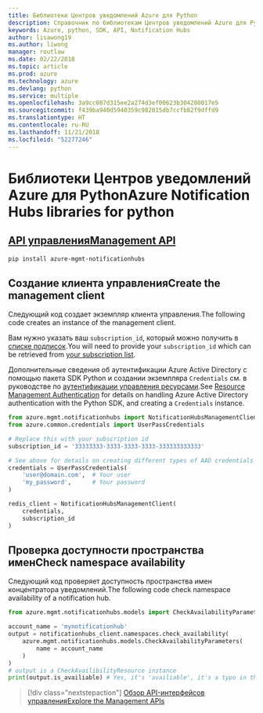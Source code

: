 ```yaml
---
title: Библиотеки Центров уведомлений Azure для Python
description: Справочник по библиотекам Центров уведомлений Azure для Python
keywords: Azure, python, SDK, API, Notification Hubs
author: lisawong19
ms.author: liwong
manager: routlaw
ms.date: 02/22/2018
ms.topic: article
ms.prod: azure
ms.technology: azure
ms.devlang: python
ms.service: multiple
ms.openlocfilehash: 3a9cc087d315ee2a274d3ef00623b304280017e5
ms.sourcegitcommit: f439ba940d5940359c982015db7ccfb82f9dffd9
ms.translationtype: HT
ms.contentlocale: ru-RU
ms.lasthandoff: 11/21/2018
ms.locfileid: "52277246"
---
```

# <a name="azure-notification-hubs-libraries-for-python"></a><span data-ttu-id="e7754-104">Библиотеки Центров уведомлений Azure для Python</span><span class="sxs-lookup"><span data-stu-id="e7754-104">Azure Notification Hubs libraries for python</span></span>

## <a name="management-apipythonapioverviewazurenotificationhubsmanagement"></a>[<span data-ttu-id="e7754-105">API управления</span><span class="sxs-lookup"><span data-stu-id="e7754-105">Management API</span></span>](/python/api/overview/azure/notificationhubs/management)

```bash
pip install azure-mgmt-notificationhubs
```

## <a name="create-the-management-client"></a><span data-ttu-id="e7754-106">Создание клиента управления</span><span class="sxs-lookup"><span data-stu-id="e7754-106">Create the management client</span></span>

<span data-ttu-id="e7754-107">Следующий код создает экземпляр клиента управления.</span><span class="sxs-lookup"><span data-stu-id="e7754-107">The following code creates an instance of the management client.</span></span>

<span data-ttu-id="e7754-108">Вам нужно указать ваш ``subscription_id``, который можно получить в [списке подписок](https://manage.windowsazure.com/#Workspaces/AdminTasks/SubscriptionMapping).</span><span class="sxs-lookup"><span data-stu-id="e7754-108">You will need to provide your ``subscription_id`` which can be retrieved from [your subscription list](https://manage.windowsazure.com/#Workspaces/AdminTasks/SubscriptionMapping).</span></span>

<span data-ttu-id="e7754-109">Дополнительные сведения об аутентификации Azure Active Directory с помощью пакета SDK Python и создании экземпляра ``Credentials`` см. в руководстве по [аутентификации управления ресурсами](/python/azure/python-sdk-azure-authenticate).</span><span class="sxs-lookup"><span data-stu-id="e7754-109">See [Resource Management Authentication](/python/azure/python-sdk-azure-authenticate) for details on handling Azure Active Directory authentication with the Python SDK, and creating a ``Credentials`` instance.</span></span>

```python
from azure.mgmt.notificationhubs import NotificationHubsManagementClient
from azure.common.credentials import UserPassCredentials

# Replace this with your subscription id
subscription_id = '33333333-3333-3333-3333-333333333333'

# See above for details on creating different types of AAD credentials
credentials = UserPassCredentials(
    'user@domain.com',  # Your user
    'my_password',      # Your password
)

redis_client = NotificationHubsManagementClient(
    credentials,
    subscription_id
)
```

## <a name="check-namespace-availability"></a><span data-ttu-id="e7754-110">Проверка доступности пространства имен</span><span class="sxs-lookup"><span data-stu-id="e7754-110">Check namespace availability</span></span>

<span data-ttu-id="e7754-111">Следующий код проверяет доступность пространства имен концентратора уведомлений.</span><span class="sxs-lookup"><span data-stu-id="e7754-111">The following code check namespace availability of a notification hub.</span></span>
```python
from azure.mgmt.notificationhubs.models import CheckAvailabilityParameters

account_name = 'mynotificationhub'
output = notificationhubs_client.namespaces.check_availability(
    azure.mgmt.notificationhubs.models.CheckAvailabilityParameters(
        name = account_name
    )
)
# output is a CheckAvailibilityResource instance
print(output.is_availiable) # Yes, it's 'availiable', it's a typo in the REST API
```

> [!div class="nextstepaction"]
> [<span data-ttu-id="e7754-112">Обзор API-интерфейсов управления</span><span class="sxs-lookup"><span data-stu-id="e7754-112">Explore the Management APIs</span></span>](/python/api/overview/azure/notificationhubs/management)
